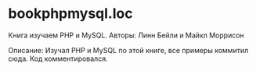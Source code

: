 # bookphpmysql.loc

Книга изучаем PHP и MySQL. 
Авторы: Линн Бейли и Майкл Моррисон

Описание: Изучал PHP и MySQL по этой книге, все примеры коммитил сюда.
Код комментировался.
